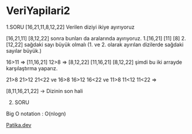 # VeriYapilari2

1.SORU
[16,21,11,8,12,22]
Verilen diziyi ikiye ayırıyoruz

[16,21,11] [8,12,22] sonra bunları da aralarında ayırıyoruz.
1.[16,21] [11] [8] 2.[12,22]
sağdaki sayı büyük olmalı (1. ve 2. olarak ayırılan dizilerde sağdaki sayılar büyük.)

16>11 => [11,16,21]  12>8 => [8,12,22]
[11,16,21] [8,12,22]
şimdi bu iki arrayde karşılaştırma yaparız.

21>8 21>12 21<22 ve 16>8 16>12 16<22 ve 11>8 11<12 11<22 => 

[8,11,16,21,22] -> Dizinin son hali


2. SORU

Big O notation : O(nlogn)

[Patika.dev](https://app.patika.dev)
